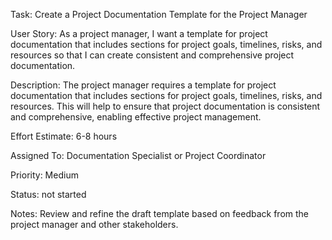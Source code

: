 Task: Create a Project Documentation Template for the Project Manager

User Story: As a project manager, I want a template for project documentation that includes sections for project goals, timelines, risks, and resources so that I can create consistent and comprehensive project documentation.

Description: The project manager requires a template for project documentation that includes sections for project goals, timelines, risks, and resources. 
This will help to ensure that project documentation is consistent and comprehensive, enabling effective project management.

Effort Estimate: 6-8 hours

Assigned To: Documentation Specialist or Project Coordinator

Priority: Medium

Status: not started

Notes: Review and refine the draft template based on feedback from the project manager and other stakeholders.
